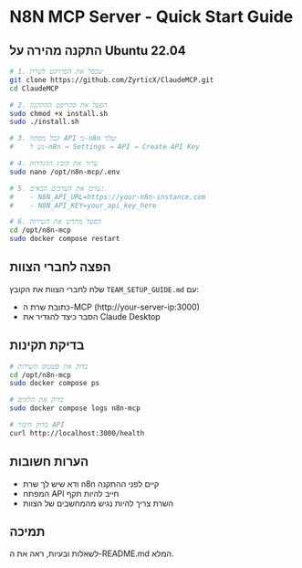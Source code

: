 # N8N MCP Server - Quick Start Guide

## התקנה מהירה על Ubuntu 22.04

```bash
# 1. שכפל את הפרויקט לשרת
git clone https://github.com/ZyrticX/ClaudeMCP.git
cd ClaudeMCP

# 2. הפעל את סקריפט ההתקנה
sudo chmod +x install.sh
sudo ./install.sh

# 3. קבל מפתח API מ-n8n שלך
#    גש ל-n8n → Settings → API → Create API Key

# 4. ערוך את קובץ ההגדרות
sudo nano /opt/n8n-mcp/.env

# 5. עדכן את הערכים הבאים:
#    - N8N_API_URL=https://your-n8n-instance.com
#    - N8N_API_KEY=your_api_key_here

# 6. הפעל מחדש את השירות
cd /opt/n8n-mcp
sudo docker compose restart
```

## הפצה לחברי הצוות

שלח לחברי הצוות את הקובץ `TEAM_SETUP_GUIDE.md` עם:
- כתובת שרת ה-MCP (http://your-server-ip:3000)
- הסבר כיצד להגדיר את Claude Desktop

## בדיקת תקינות

```bash
# בדוק את סטטוס השירות
cd /opt/n8n-mcp
sudo docker compose ps

# בדוק את הלוגים
sudo docker compose logs n8n-mcp

# בדוק חיבור API
curl http://localhost:3000/health
```

## הערות חשובות

- ודא שיש לך שרת n8n קיים לפני ההתקנה
- המפתח API חייב להיות תקף
- השרת צריך להיות נגיש מהמחשבים של הצוות

## תמיכה

לשאלות ובעיות, ראה את ה-README.md המלא.

